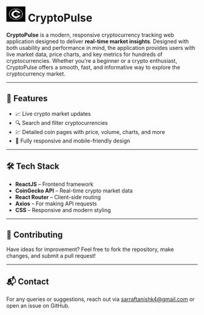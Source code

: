 # <img src="https://github.com/Tansarraf/CryptoPulse/blob/main/assets/coin.jpg?raw=true" height="40px" width="50px"> CryptoPulse

**CryptoPulse** is a modern, responsive cryptocurrency tracking web application designed to deliver **real-time market insights**. Designed with both usability and performance in mind, the application provides users with live market data, price charts, and key metrics for hundreds of cryptocurrencies. Whether you're a beginner or a crypto enthusiast, CryptoPulse offers a smooth, fast, and informative way to explore the cryptocurrency market.

---

## 🌟 Features

- 📈 Live crypto market updates
- 🔍 Search and filter cryptocurrencies
- 💹 Detailed coin pages with price, volume, charts, and more
- 📱 Fully responsive and mobile-friendly design

---

## 🛠️ Tech Stack

- **ReactJS** – Frontend framework
- **CoinGecko API** – Real-time crypto market data
- **React Router** – Client-side routing
- **Axios** – For making API requests
- **CSS** – Responsive and modern styling

---

## 🤝 Contributing
Have ideas for improvement? Feel free to fork the repository, make changes, and submit a pull request!

---

## 📬 Contact
For any queries or suggestions, reach out via sarraftanishk4@gmail.com or open an issue on GitHub.
